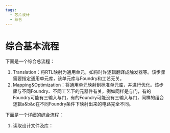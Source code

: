 ```yaml
---
tags:
  - 芯片设计
  - 综合
---
```

#  综合基本流程
下面是一个综合总流程：
1. Translation：将RTL映射为通用单元，如将时许逻辑翻译成触发器等。该步骤需要指定通用单元库，该单元库与Foundry和工艺无关。
2. Mapping&Optimization：将通用单元映射到标准单元库，并进行优化。该步骤与不同Foundry、不同工艺下的元器件有关，例如同样是与门，有的Foundry可能有三输入与门，有的Foundry可能没有三输入与门，同样的组合逻辑a&b&c在不同Foundry条件下映射出来的电路完全不同。

下面是一个详细的综合流程：
1. 读取设计文件及库：